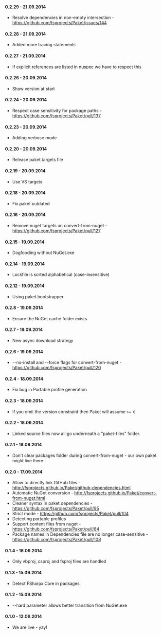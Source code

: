 #### 0.2.29 - 21.09.2014
* Resolve dependencies in non-empty intersection - https://github.com/fsprojects/Paket/issues/144

#### 0.2.28 - 21.09.2014
* Added more tracing statements

#### 0.2.27 - 21.09.2014
* If explicit references are listed in nuspec we have to respect this 

#### 0.2.26 - 20.09.2014
* Show version at start

#### 0.2.24 - 20.09.2014
* Respect case sensitivity for package paths - https://github.com/fsprojects/Paket/pull/137

#### 0.2.23 - 20.09.2014
* Adding verbose mode

#### 0.2.20 - 20.09.2014
* Release paket.targets file

#### 0.2.19 - 20.09.2014
* Use VS targets

#### 0.2.18 - 20.09.2014
* Fix paket outdated

#### 0.2.16 - 20.09.2014
* Remove nuget targets on convert-from-nuget - https://github.com/fsprojects/Paket/pull/127

#### 0.2.15 - 19.09.2014
* Dogfooding without NuGet.exe

#### 0.2.14 - 19.09.2014
* Lockfile is sorted alphabetical (case-insensitive)

#### 0.2.12 - 19.09.2014
* Using paket.bootstrapper

#### 0.2.8 - 19.09.2014
* Ensure the NuGet cache folder exists

#### 0.2.7 - 19.09.2014
* New async download strategy

#### 0.2.6 - 19.09.2014
* --no-install and --force flags for convert-from-nuget - https://github.com/fsprojects/Paket/pull/120

#### 0.2.4 - 18.09.2014
* Fix bug in Portable profile generation

#### 0.2.3 - 18.09.2014
* If you omit the version constraint then Paket will assume `>= 0`.

#### 0.2.2 - 18.09.2014
* Linked source files now all go underneath a "paket-files" folder.

#### 0.2.1 - 18.09.2014
* Don't clear packages folder during convert-from-nuget - our own paket might live there

#### 0.2.0 - 17.09.2014
* Allow to directly link GitHub files - http://fsprojects.github.io/Paket/github-dependencies.html
* Automatic NuGet conversion - http://fsprojects.github.io/Paket/convert-from-nuget.html
* Cleaner syntax in paket.dependencies - https://github.com/fsprojects/Paket/pull/95
* Strict mode - https://github.com/fsprojects/Paket/pull/104
* Detecting portable profiles
* Support content files from nuget - https://github.com/fsprojects/Paket/pull/84
* Package names in Dependencies file are no longer case-sensitive - https://github.com/fsprojects/Paket/pull/108

#### 0.1.4 - 16.09.2014
* Only vbproj, csproj and fsproj files are handled

#### 0.1.3 - 15.09.2014
* Detect FSharpx.Core in packages

#### 0.1.2 - 15.09.2014
* --hard parameter allows better transition from NuGet.exe

#### 0.1.0 - 12.09.2014
* We are live - yay!